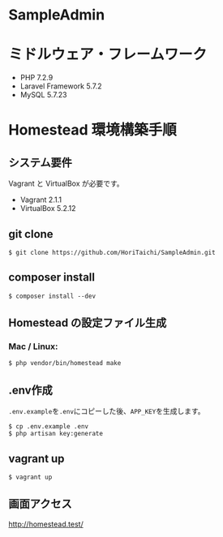 # SampleAdmin

# ミドルウェア・フレームワーク

- PHP 7.2.9
- Laravel Framework 5.7.2
- MySQL 5.7.23

# Homestead 環境構築手順

## システム要件

Vagrant と VirtualBox が必要です。

- Vagrant 2.1.1
- VirtualBox 5.2.12

## git clone

```
$ git clone https://github.com/HoriTaichi/SampleAdmin.git
```

## composer install

```
$ composer install --dev
```

## Homestead の設定ファイル生成

### Mac / Linux:

```
$ php vendor/bin/homestead make
```

## .env作成

`.env.example`を`.env`にコピーした後、`APP_KEY`を生成します。

```
$ cp .env.example .env
$ php artisan key:generate
```

## vagrant up

```
$ vagrant up
```

## 画面アクセス

http://homestead.test/



